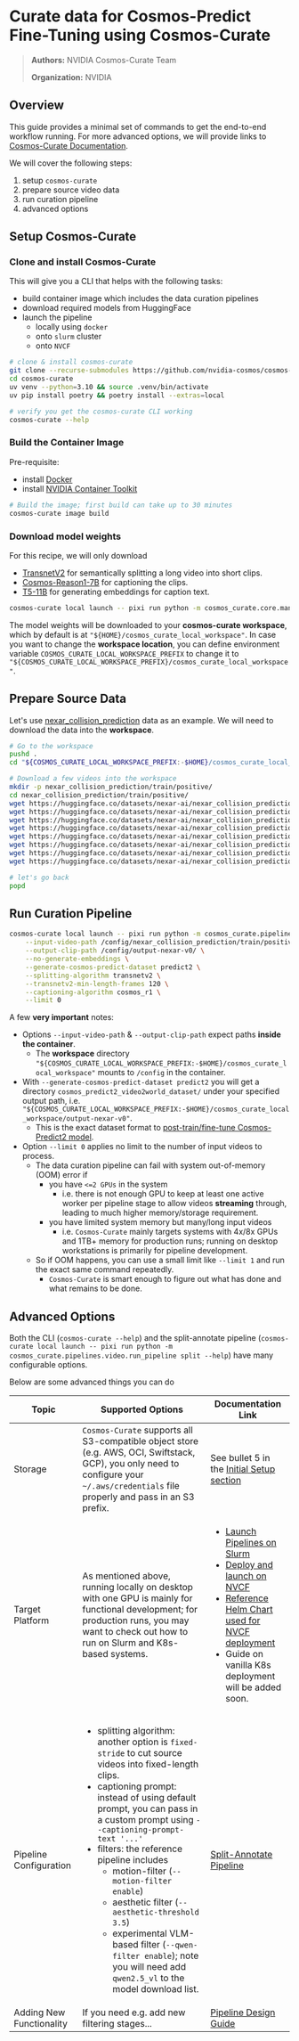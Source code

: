 # Curate data for Cosmos-Predict Fine-Tuning using Cosmos-Curate

> **Authors:** NVIDIA Cosmos-Curate Team
>
> **Organization:** NVIDIA

## Overview

This guide provides a minimal set of commands to get the end-to-end workflow running.
For more advanced options, we will provide links to [Cosmos-Curate Documentation](https://github.com/nvidia-cosmos/cosmos-curate/blob/main/docs/README.md).

We will cover the following steps:

1. setup `cosmos-curate`
2. prepare source video data
3. run curation pipeline
4. advanced options

## Setup Cosmos-Curate

### Clone and install Cosmos-Curate

This will give you a CLI that helps with the following tasks:

- build container image which includes the data curation pipelines
- download required models from HuggingFace
- launch the pipeline
  - locally using `docker`
  - onto `slurm` cluster
  - onto `NVCF`

```bash
# clone & install cosmos-curate
git clone --recurse-submodules https://github.com/nvidia-cosmos/cosmos-curate.git
cd cosmos-curate
uv venv --python=3.10 && source .venv/bin/activate
uv pip install poetry && poetry install --extras=local

# verify you get the cosmos-curate CLI working
cosmos-curate --help
```

### Build the Container Image

Pre-requisite:

- install [Docker](https://docs.docker.com/engine/install/)
- install [NVIDIA Container Toolkit](https://docs.nvidia.com/datacenter/cloud-native/container-toolkit/latest/install-guide.html)

```bash
# Build the image; first build can take up to 30 minutes
cosmos-curate image build
```

### Download model weights

For this recipe, we will only download
- [TransnetV2](https://huggingface.co/Sn4kehead/TransNetV2) for semantically splitting a long video into short clips.
- [Cosmos-Reason1-7B](https://huggingface.co/nvidia/Cosmos-Reason1-7B) for captioning the clips.
- [T5-11B](https://huggingface.co/google-t5/t5-11b) for generating embeddings for caption text.

```bash
cosmos-curate local launch -- pixi run python -m cosmos_curate.core.managers.model_cli download --models transnetv2,cosmos_reason1
```

The model weights will be downloaded to your **cosmos-curate workspace**, which by default is at `"${HOME}/cosmos_curate_local_workspace"`.
In case you want to change the **workspace location**, you can define environment variable `COSMOS_CURATE_LOCAL_WORKSPACE_PREFIX` to change it to `"${COSMOS_CURATE_LOCAL_WORKSPACE_PREFIX}/cosmos_curate_local_workspace"`.

## Prepare Source Data

Let's use [nexar_collision_prediction](https://huggingface.co/datasets/nexar-ai/nexar_collision_prediction/tree/main) data as an example.
We will need to download the data into the **workspace**.

```bash
# Go to the workspace
pushd .
cd "${COSMOS_CURATE_LOCAL_WORKSPACE_PREFIX:-$HOME}/cosmos_curate_local_workspace"

# Download a few videos into the workspace
mkdir -p nexar_collision_prediction/train/positive/
cd nexar_collision_prediction/train/positive/
wget https://huggingface.co/datasets/nexar-ai/nexar_collision_prediction/resolve/main/train/positive/00000.mp4
wget https://huggingface.co/datasets/nexar-ai/nexar_collision_prediction/resolve/main/train/positive/00003.mp4
wget https://huggingface.co/datasets/nexar-ai/nexar_collision_prediction/resolve/main/train/positive/00004.mp4
wget https://huggingface.co/datasets/nexar-ai/nexar_collision_prediction/resolve/main/train/positive/00005.mp4
wget https://huggingface.co/datasets/nexar-ai/nexar_collision_prediction/resolve/main/train/positive/00006.mp4
wget https://huggingface.co/datasets/nexar-ai/nexar_collision_prediction/resolve/main/train/positive/00007.mp4
wget https://huggingface.co/datasets/nexar-ai/nexar_collision_prediction/resolve/main/train/positive/00008.mp4
wget https://huggingface.co/datasets/nexar-ai/nexar_collision_prediction/resolve/main/train/positive/00010.mp4

# let's go back
popd
```

## Run Curation Pipeline

```bash
cosmos-curate local launch -- pixi run python -m cosmos_curate.pipelines.video.run_pipeline split \
    --input-video-path /config/nexar_collision_prediction/train/positive/ \
    --output-clip-path /config/output-nexar-v0/ \
    --no-generate-embeddings \
    --generate-cosmos-predict-dataset predict2 \
    --splitting-algorithm transnetv2 \
    --transnetv2-min-length-frames 120 \
    --captioning-algorithm cosmos_r1 \
    --limit 0
```

A few **very important** notes:

- Options `--input-video-path` & `--output-clip-path` expect paths **inside the container**.
  - The **workspace** directory `"${COSMOS_CURATE_LOCAL_WORKSPACE_PREFIX:-$HOME}/cosmos_curate_local_workspace"` mounts to `/config` in the container.
- With `--generate-cosmos-predict-dataset predict2` you will get a directory `cosmos_predict2_video2world_dataset/` under your specified output path, i.e. `"${COSMOS_CURATE_LOCAL_WORKSPACE_PREFIX:-$HOME}/cosmos_curate_local_workspace/output-nexar-v0"`.
  - This is the exact dataset format to [post-train/fine-tune Cosmos-Predict2 model](https://github.com/nvidia-cosmos/cosmos-predict2/blob/main/documentations/post-training_video2world.md#1-preparing-data).
- Option `--limit 0` applies no limit to the number of input videos to process.
  - The data curation pipeline can fail with system out-of-memory (OOM) error if
    - you have `<=2 GPUs` in the system
      - i.e. there is not enough GPU to keep at least one active worker per pipeline stage to allow videos **streaming** through, leading to much higher memory/storage requirement.
    - you have limited system memory but many/long input videos
      - i.e. `Cosmos-Curate` mainly targets systems with 4x/8x GPUs and 1TB+ memory for production runs; running on desktop workstations is primarily for pipeline development.
  - So if OOM happens, you can use a small limit like `--limit 1` and run the exact same command repeatedly.
    - `Cosmos-Curate` is smart enough to figure out what has done and what remains to be done.

## Advanced Options

Both the CLI (`cosmos-curate --help`)
and the split-annotate pipeline (`cosmos-curate local launch -- pixi run python -m cosmos_curate.pipelines.video.run_pipeline split --help`)
have many configurable options.

Below are some advanced things you can do

| Topic | Supported Options | Documentation Link |
| ----- | ----------------- | ------------------ |
| Storage | `Cosmos-Curate` supports all S3-compatible object store (e.g. AWS, OCI, Swiftstack, GCP), you only need to configure your `~/.aws/credentials` file properly and pass in an S3 prefix. | See bullet 5 in the [Initial Setup section](https://github.com/nvidia-cosmos/cosmos-curate/blob/main/docs/client/END_USER_GUIDE.md#initial-setup) |
| Target Platform | As mentioned above, running locally on desktop with one GPU is mainly for functional development; for production runs, you may want to check out how to run on Slurm and K8s-based systems. | <ul><li>[Launch Pipelines on Slurm](https://github.com/nvidia-cosmos/cosmos-curate/blob/main/docs/client/END_USER_GUIDE.md#launch-pipelines-on-slurm)</li><li>[Deploy and launch on NVCF](https://github.com/nvidia-cosmos/cosmos-curate/blob/main/docs/client/NVCF_GUIDE.md)</li><li>[Reference Helm Chart used for NVCF deployment](https://github.com/nvidia-cosmos/cosmos-curate/tree/main/charts/cosmos-curate)</li><li>Guide on vanilla K8s deployment will be added soon.</li></ul> |
| Pipeline Configuration | <ul><li>splitting algorithm: another option is `fixed-stride` to cut source videos into fixed-length clips.</li><li>captioning prompt: instead of using default prompt, you can pass in a custom prompt using `--captioning-prompt-text '...'`</li><li>filters: the reference pipeline includes<ul><li>motion-filter (`--motion-filter enable`)</li><li>aesthetic filter (`--aesthetic-threshold 3.5`)</li><li>experimental VLM-based filter (`--qwen-filter enable`); note you will need add `qwen2.5_vl` to the model download list.</li></ul></li></ul> | [Split-Annotate Pipeline](https://github.com/nvidia-cosmos/cosmos-curate/blob/main/docs/curator/REFERENCE_PIPELINES_VIDEO.md#split-annotate-pipeline-stages) |
| Adding New Functionality | If you need e.g. add new filtering stages... | [Pipeline Design Guide](https://github.com/nvidia-cosmos/cosmos-curate/blob/main/docs/curator/PIPELINE_DESIGN_GUIDE.md) |
